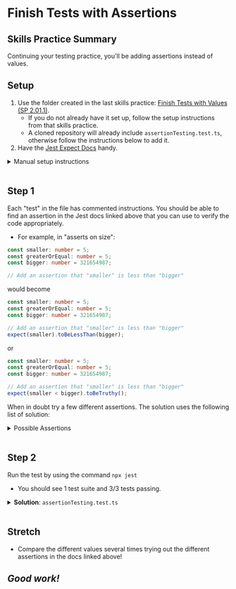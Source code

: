 # Finish Tests with Assertions

## Skills Practice Summary

Continuing your testing practice, you'll be adding assertions instead of values.

## Setup

1. Use the folder created in the last skills practice:
   <a target="\blank" href="https://devmountain.github.io/qa_student_assignments/units/unit_2_engineering/2.01/sp2.01.1.html">Finish
   Tests with Values (SP 2.01.1)</a>.
   - If you do not already have it set up, follow the setup instructions from
     that skills practice.
   - A cloned repository will already include `assertionTesting.test.ts`,
     otherwise follow the instructions below to add it.
2. Have the [Jest Expect Docs](https://jestjs.io/docs/en/expect) handy.

<details markdown="1"><summary>Manual setup instructions</summary>

1. Open the folder created for
   <a target="\blank" href="https://devmountain.github.io/qa_student_assignments/units/unit_2_engineering/2.01/sp2.01.1.html">Finish
   Tests with Values (SP 2.01.1)</a>
1. Add a new file called: `assertionTesting.test.ts`
1. Copy in the code below.

```typescript
describe("testing assertions", () => {
  it("asserts on size", () => {
    const smaller: number = 5;
    const greaterOrEqual: number = 5;
    const bigger: number = 321654987;

    // Add an assertion that "smaller" is less than "bigger"

    // Add another assertion that "greaterOrEqual" is greater than or equal to "smaller"

    // Add a final assertion that "bigger" is *not* less than "smaller"
  });
  it("asserts on truth", () => {
    const hello: string = "Hello World";
    const sentence: string = "The quick brown fox jumped over the lazy dog.";

    // One of these statements is true, and one is not. Wrap each in the appropriate assertion!
    hello.includes("Hi There");
    sentence.includes("fox");
  });
  it("asserts on things being the same", () => {
    const numberCompare1: number = 3.14159;
    const numberCompare2: number = 3.14;
    const stringCompare1: string = "Hi";
    const stringCompare2: string = "Hi";

    // Add a passing assertion comparing numberCompare1 and numberCompare2 based on being equal

    // Add a passing assertion comparing stringCompare1 and stringCompare2 based on being equal
  });
});
```

</details>

</br>

## Step 1

Each "test" in the file has commented instructions. You should be able to find
an assertion in the Jest docs linked above that you can use to verify the code
appropriately.

- For example, in "asserts on size":

```typescript
const smaller: number = 5;
const greaterOrEqual: number = 5;
const bigger: number = 321654987;

// Add an assertion that "smaller" is less than "bigger"
```

would become

```typescript
const smaller: number = 5;
const greaterOrEqual: number = 5;
const bigger: number = 321654987;

// Add an assertion that "smaller" is less than "bigger"
expect(smaller).toBeLessThan(bigger);
```

or

```typescript
const smaller: number = 5;
const greaterOrEqual: number = 5;
const bigger: number = 321654987;

// Add an assertion that "smaller" is less than "bigger"
expect(smaller < bigger).toBeTruthy();
```

When in doubt try a few different assertions. The solution uses the following
list of solution:

<details markdown="1"><summary>Possible Assertions</summary>

- toBeLessThan
- toBeGreaterThanOrEqual
- toBeTruthy
- toBeFalsy
- toEqual
- _and_ the `.not` modifier

</details>
<br />

## Step 2

Run the test by using the command `npx jest`

- You should see 1 test suite and 3/3 tests passing.

<details markdown="1"><summary><strong>Solution</strong>: <code>assertionTesting.test.ts</code></summary>

```typescript
describe("testing assertions", () => {
  it("asserts on size", () => {
    const smaller: number = 5;
    const greaterOrEqual: number = 5;
    const bigger: number = 321654987;

    // Add an assertion that "smaller" is less than "bigger"
    expect(smaller).toBeLessThan(bigger);
    // Add another assertion that "greaterOrEqual" is greater than or equal to "smaller"
    expect(greaterOrEqual).toBeGreaterThanOrEqual(smaller);
    // Add a final assertion that "bigger" is *not* less than "smaller"
    expect(bigger).not.toBeLessThan(smaller);
  });
  it("asserts on truth", () => {
    const hello: string = "Hello World";
    const sentence: string = "The quick brown fox jumped over the lazy dog.";

    // One of these statements is true, and one is not. Wrap each in the appropriate assertion!
    hello.includes("Hi There");
    sentence.includes("fox");
    expect(hello.includes("Hi There")).toBeFalsy();
    expect(sentence.includes("fox")).toBeTruthy();
  });
  it("asserts on things being the same", () => {
    const numberCompare1: number = 3.14159;
    const numberCompare2: number = 3.14;
    const stringCompare1: string = "Hi";
    const stringCompare2: string = "Hi";

    // Add a passing assertion comparing numberCompare1 and numberCompare2 based on being equal
    expect(numberCompare1).not.toEqual(numberCompare2);
    // Add a passing assertion comparing stringCompare1 and stringCompare2 based on being equal
    expect(stringCompare1).toEqual(stringCompare2);
  });
});
```

</details>

</br>

## Stretch

- Compare the different values several times trying out the different assertions
  in the docs linked above!

## **_Good work!_**
